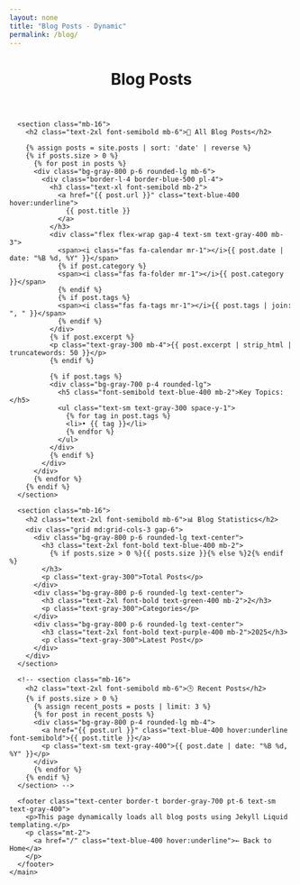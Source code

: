 ```yaml
---
layout: none
title: "Blog Posts - Dynamic"
permalink: /blog/
---
```


<html lang="en">
  <head>
    <meta charset="UTF-8" />
    <meta name="viewport" content="width=device-width, initial-scale=1.0" />
    <title>Blog Posts - Dynamic | Vinitha</title>
    <script src="https://cdn.tailwindcss.com"></script>
    <link rel="stylesheet" href="https://cdnjs.cloudflare.com/ajax/libs/font-awesome/6.0.0/css/all.min.css" />
  </head>
  <body class="bg-gray-900 text-white font-sans">
    <main class="max-w-4xl mx-auto px-4 py-12">
      <header class="text-center mb-16">
        <div class="flex items-center justify-between mb-4">
          <a href="/" class="text-gray-300 hover:text-white transition-colors">
            <i class="fas fa-arrow-left text-2xl"></i>
          </a>
          <h1 class="text-4xl md:text-5xl font-bold m-0 flex-1 text-center">
            Blog Posts
          </h1>
          <div class="w-8"></div> 
        </div>
      </header>

      <section class="mb-16">
        <h2 class="text-2xl font-semibold mb-6">📘 All Blog Posts</h2>
        
        {% assign posts = site.posts | sort: 'date' | reverse %}
        {% if posts.size > 0 %}
          {% for post in posts %}
          <div class="bg-gray-800 p-6 rounded-lg mb-6">
            <div class="border-l-4 border-blue-500 pl-4">
              <h3 class="text-xl font-semibold mb-2">
                <a href="{{ post.url }}" class="text-blue-400 hover:underline">
                  {{ post.title }}
                </a>
              </h3>
              <div class="flex flex-wrap gap-4 text-sm text-gray-400 mb-3">
                <span><i class="fas fa-calendar mr-1"></i>{{ post.date | date: "%B %d, %Y" }}</span>
                {% if post.category %}
                <span><i class="fas fa-folder mr-1"></i>{{ post.category }}</span>
                {% endif %}
                {% if post.tags %}
                <span><i class="fas fa-tags mr-1"></i>{{ post.tags | join: ", " }}</span>
                {% endif %}
              </div>
              {% if post.excerpt %}
              <p class="text-gray-300 mb-4">{{ post.excerpt | strip_html | truncatewords: 50 }}</p>
              {% endif %}
              
              {% if post.tags %}
              <div class="bg-gray-700 p-4 rounded-lg">
                <h5 class="font-semibold text-blue-400 mb-2">Key Topics:</h5>
                <ul class="text-sm text-gray-300 space-y-1">
                  {% for tag in post.tags %}
                  <li>• {{ tag }}</li>
                  {% endfor %}
                </ul>
              </div>
              {% endif %}
            </div>
          </div>
          {% endfor %}
        {% endif %}
      </section>

      <section class="mb-16">
        <h2 class="text-2xl font-semibold mb-6">📊 Blog Statistics</h2>
        <div class="grid md:grid-cols-3 gap-6">
          <div class="bg-gray-800 p-6 rounded-lg text-center">
            <h3 class="text-2xl font-bold text-blue-400 mb-2">
              {% if posts.size > 0 %}{{ posts.size }}{% else %}2{% endif %}
            </h3>
            <p class="text-gray-300">Total Posts</p>
          </div>
          <div class="bg-gray-800 p-6 rounded-lg text-center">
            <h3 class="text-2xl font-bold text-green-400 mb-2">2</h3>
            <p class="text-gray-300">Categories</p>
          </div>
          <div class="bg-gray-800 p-6 rounded-lg text-center">
            <h3 class="text-2xl font-bold text-purple-400 mb-2">2025</h3>
            <p class="text-gray-300">Latest Post</p>
          </div>
        </div>
      </section>

      <!-- <section class="mb-16">
        <h2 class="text-2xl font-semibold mb-6">🕒 Recent Posts</h2>
        {% if posts.size > 0 %}
          {% assign recent_posts = posts | limit: 3 %}
          {% for post in recent_posts %}
          <div class="bg-gray-800 p-4 rounded-lg mb-4">
            <a href="{{ post.url }}" class="text-blue-400 hover:underline font-semibold">{{ post.title }}</a>
            <p class="text-sm text-gray-400">{{ post.date | date: "%B %d, %Y" }}</p>
          </div>
          {% endfor %}
        {% endif %}
      </section> -->

      <footer class="text-center border-t border-gray-700 pt-6 text-sm text-gray-400">
        <p>This page dynamically loads all blog posts using Jekyll Liquid templating.</p>
        <p class="mt-2">
          <a href="/" class="text-blue-400 hover:underline">← Back to Home</a>
        </p>
      </footer>
    </main>
  </body>
</html> 
